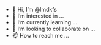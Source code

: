 - 👋 Hi, I’m @lmdkfs
- 👀 I’m interested in ...
- 🌱 I’m currently learning ...
- 💞️ I’m looking to collaborate on ...
- 📫 How to reach me ...

<!---
lmdkfs/lmdkfs is a ✨ special ✨ repository because its `README.md` (this file) appears on your GitHub profile.
You can click the Preview link to take a look at your changes.
--->
